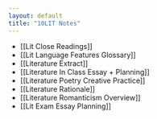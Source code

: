 ```yaml
---
layout: default
title: "10LIT Notes"
---
```


- [[Lit Close Readings]]
- [[Lit Language Features Glossary]]
- [[Literature Extract]]
- [[Literature In Class Essay + Planning]]
- [[Literature Poetry Creative Practice]]
- [[Literature Rationale]]
- [[Literature Romanticism Overview]]
- [[Lit Exam Essay Planning]]

